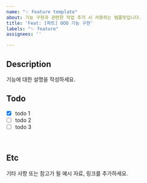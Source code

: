 ```yaml
---
name: "✨ Feature template"
about: 기능 구현과 관련한 작업 추가 시 사용하는 템플릿입니다.
title: 'Feat: [파트] OOO 기능 구현'
labels: "✨ feature"
assignees: ''

---
```


## Description  
기능에 대한 설명을 작성하세요.
<br>

## Todo  
- [x] todo 1
- [ ] todo 2
- [ ] todo 3
<br>

## Etc
기타 사항 또는 참고가 될 예시 자료, 링크를 추가하세요.
